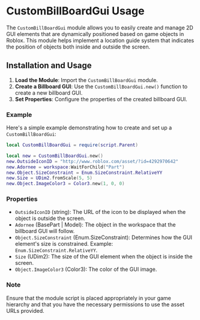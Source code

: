 # CustomBillBoardGui Usage

The `CustomBillBoardGui` module allows you to easily create and manage 2D GUI elements that are dynamically positioned based on game objects in Roblox. This module helps implement a location guide system that indicates the position of objects both inside and outside the screen.

## Installation and Usage

1. **Load the Module**: Import the `CustomBillBoardGui` module.
2. **Create a Billboard GUI**: Use the `CustomBillBoardGui.new()` function to create a new billboard GUI.
3. **Set Properties**: Configure the properties of the created billboard GUI.

### Example

Here's a simple example demonstrating how to create and set up a `CustomBillBoardGui`:

```lua
local CustomBillBoardGui = require(script.Parent)

local new = CustomBillBoardGui.new()
new.OutsideIconID = "http://www.roblox.com/asset/?id=4292970642"
new.Adornee = workspace:WaitForChild("Part")
new.Object.SizeConstraint = Enum.SizeConstraint.RelativeYY
new.Size = UDim2.fromScale(5, 5)
new.Object.ImageColor3 = Color3.new(1, 0, 0)
```

### Properties

- `OutsideIconID` (string): The URL of the icon to be displayed when the object is outside the screen.
- `Adornee` (BasePart | Model): The object in the workspace that the billboard GUI will follow.
- `Object.SizeConstraint` (Enum.SizeConstraint): Determines how the GUI element's size is constrained. Example: `Enum.SizeConstraint.RelativeYY`.
- `Size` (UDim2): The size of the GUI element when the object is inside the screen.
- `Object.ImageColor3` (Color3): The color of the GUI image.

### Note

Ensure that the module script is placed appropriately in your game hierarchy and that you have the necessary permissions to use the asset URLs provided.
